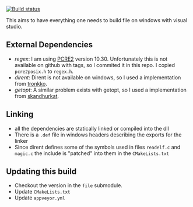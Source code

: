 [![Build status](https://ci.appveyor.com/api/projects/status/9xwg49m6124xa2pp?svg=true)](https://ci.appveyor.com/project/julian-r/file-windows)

This aims to have everything one needs to build file on windows with visual studio.


## External Dependencies

 - *regex*: I am using [PCRE2](http://www.pcre.org/) version 10.30. 
 Unfortunately this is not available on github with tags, so I commited it in this repo.
 I copied `pcre2posix.h` to `regex.h`.
 - *dirent*: Dirent is not available on windows, so I used a implementation from [tronkko](https://github.com/tronkko/dirent).
 - *getopt*: A similar problem exists with getopt, so I used a implementation from [skandhurkat](https://github.com/skandhurkat/Getopt-for-Visual-Studio).


## Linking

 - all the dependencies are statically linked or compiled into the dll
 - There is a `.def` file in windows headers describing the exports for the linker
 - Since dirent defines some of the symbols used in files `readelf.c` and `magic.c` the include is "patched" into them in the `CMakeLists.txt`


## Updating this build

 - Checkout the version in the `file` submodule.
 - Update `CMakeLists.txt`
 - Update `appveyor.yml`

